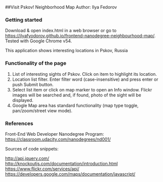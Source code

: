##Visit Pskov! Neighborhood Map
Author: Ilya Fedorov

### Getting started

Download & open index.html in a web browser or go to
https://ilyafyodorov.github.io/frontend-nanodegree-neighbourhood-map/.
Tested with Google Chrome v54.

This application shows interesting locations in Pskov, Russia

### Functionality of the page

1. List of interesting sights of Pskov. Click on item to highlight its location.
2. Location list filter. Enter filter word (case-insensitive) and press enter or push Submit button.
3. Select list item or click on map marker to open an Info window. Flickr images will be searched and, if found, photo of the sight will be displayed.
4. Google Map area has standard functionality (map type toggle, pan/zoom/street view mode).

### References

Front-End Web Developer Nanodegree Program:
https://classroom.udacity.com/nanodegrees/nd001/

Sources of code snippets:

http://api.jquery.com/
http://knockoutjs.com/documentation/introduction.html
https://www.flickr.com/services/api/
https://developers.google.com/maps/documentation/javascript/
